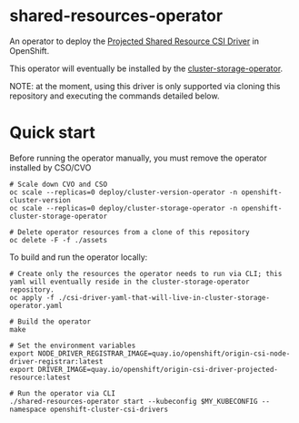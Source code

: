 # shared-resources-operator

An operator to deploy the [Projected Shared Resource CSI Driver](https://github.com/openshift/gcp-pd-csi-driver) in OpenShift.

This operator will eventually be installed by the [cluster-storage-operator](https://github.com/openshift/cluster-storage-operator).

NOTE:  at the moment, using this driver is only supported via cloning this repository and executing the commands detailed below.

# Quick start

Before running the operator manually, you must remove the operator installed by CSO/CVO

```shell
# Scale down CVO and CSO
oc scale --replicas=0 deploy/cluster-version-operator -n openshift-cluster-version
oc scale --replicas=0 deploy/cluster-storage-operator -n openshift-cluster-storage-operator

# Delete operator resources from a clone of this repository
oc delete -F -f ./assets
```

To build and run the operator locally:

```shell
# Create only the resources the operator needs to run via CLI; this yaml will eventually reside in the cluster-storage-operator repository.
oc apply -f ./csi-driver-yaml-that-will-live-in-cluster-storage-operator.yaml 

# Build the operator
make

# Set the environment variables
export NODE_DRIVER_REGISTRAR_IMAGE=quay.io/openshift/origin-csi-node-driver-registrar:latest
export DRIVER_IMAGE=quay.io/openshift/origin-csi-driver-projected-resource:latest

# Run the operator via CLI
./shared-resources-operator start --kubeconfig $MY_KUBECONFIG --namespace openshift-cluster-csi-drivers
```

